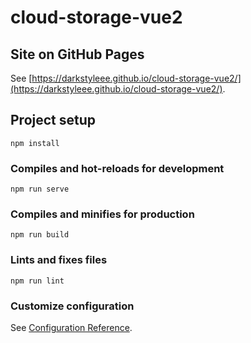 # cloud-storage-vue2

## Site on GitHub Pages

See [https://darkstyleee.github.io/cloud-storage-vue2/](https://darkstyleee.github.io/cloud-storage-vue2/).

## Project setup

```
npm install
```

### Compiles and hot-reloads for development

```
npm run serve
```

### Compiles and minifies for production

```
npm run build
```

### Lints and fixes files

```
npm run lint
```

### Customize configuration

See [Configuration Reference](https://cli.vuejs.org/config/).
